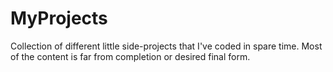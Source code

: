 # MyProjects

Collection of different little side-projects that I've coded in spare time. Most of the content is far from completion or desired final form.
